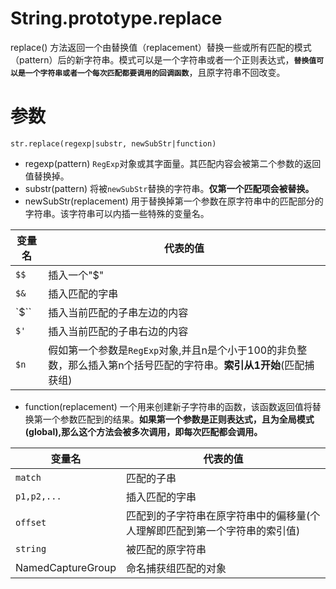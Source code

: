 # String.prototype.replace
replace() 方法返回一个由替换值（replacement）替换一些或所有匹配的模式（pattern）后的新字符串。模式可以是一个字符串或者一个正则表达式，****`替换值可以是一个字符串或者一个每次匹配都要调用的回调函数`****，且原字符串不回改变。
# 参数
```
str.replace(regexp|substr, newSubStr|function)
```
- regexp(pattern)
`RegExp`对象或其字面量。其匹配内容会被第二个参数的返回值替换掉。
- substr(pattern)
将被`newSubStr`替换的字符串。**仅第一个匹配项会被替换。**
- newSubStr(replacement)
用于替换掉第一个参数在原字符串中的匹配部分的字符串。该字符串可以内插一些特殊的变量名。

|变量名|代表的值|
|-|-|
|`$$`|插入一个"$"|
|`$&`|插入匹配的字串|
|`$\``|插入当前匹配的子串左边的内容|
|`$'`|插入当前匹配的子串右边的内容|
|`$n`|假如第一个参数是`RegExp`对象,并且n是个小于100的非负整数，那么插入第n个括号匹配的字符串。**索引从1开始**(匹配捕获组)|

- function(replacement)
一个用来创建新子字符串的函数，该函数返回值将替换第一个参数匹配到的结果。**如果第一个参数是正则表达式，且为全局模式(global),那么这个方法会被多次调用，即每次匹配都会调用。**

|变量名|代表的值|
|-|-|
|`match`|匹配的子串|
|`p1,p2,...`|插入匹配的字串|
|`offset`|匹配到的子字符串在原字符串中的偏移量(个人理解即匹配到第一个字符串的索引值)|
|`string`|被匹配的原字符串|
|NamedCaptureGroup|命名捕获组匹配的对象|